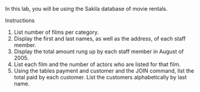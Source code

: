 In this lab, you will be using the Sakila database of movie rentals.

Instructions
1. List number of films per category.
2. Display the first and last names, as well as the address, of each staff member.
3. Display the total amount rung up by each staff member in August of 2005.
4. List each film and the number of actors who are listed for that film.
5. Using the tables payment and customer and the JOIN command, list the total paid by each customer. List the customers alphabetically by last name.